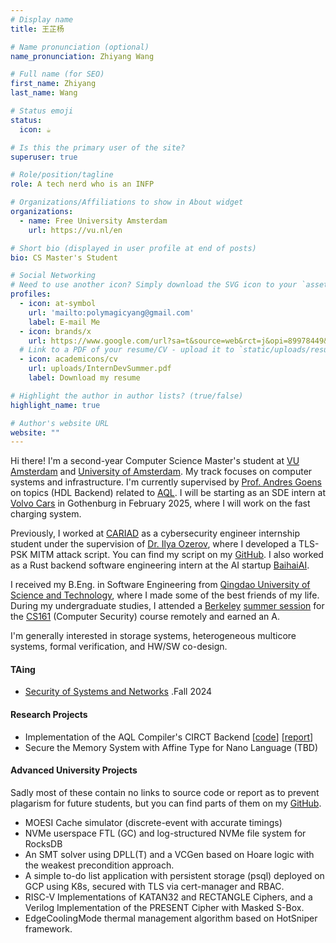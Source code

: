 ```yaml
---
# Display name
title: 王芷杨

# Name pronunciation (optional)
name_pronunciation: Zhiyang Wang

# Full name (for SEO)
first_name: Zhiyang
last_name: Wang

# Status emoji
status:
  icon: ☕️

# Is this the primary user of the site?
superuser: true

# Role/position/tagline
role: A tech nerd who is an INFP

# Organizations/Affiliations to show in About widget
organizations:
  - name: Free University Amsterdam
    url: https://vu.nl/en

# Short bio (displayed in user profile at end of posts)
bio: CS Master's Student

# Social Networking
# Need to use another icon? Simply download the SVG icon to your `assets/media/icons/` folder.
profiles:
  - icon: at-symbol
    url: 'mailto:polymagicyang@gmail.com'
    label: E-mail Me
  - icon: brands/x
    url: https://www.google.com/url?sa=t&source=web&rct=j&opi=89978449&url=https://twitter.com/polymagicyoung&ved=2ahUKEwistJTaj_2IAxUA2AIHHYpYOlgQFnoECB8QAQ&usg=AOvVaw1Ako-AD--qAfqQCeaqT9KV
  # Link to a PDF of your resume/CV - upload it to `static/uploads/resume.pdf`
  - icon: academicons/cv
    url: uploads/InternDevSummer.pdf
    label: Download my resume

# Highlight the author in author lists? (true/false)
highlight_name: true

# Author's website URL
website: ""
---
```


Hi there! I'm a second-year Computer Science Master's student at [VU Amsterdam](https://vu.nl/nl) and [University of Amsterdam](https://www.uva.nl/en). My track focuses on computer systems and infrastructure. I'm currently supervised by [Prof. Andres Goens](https://goens.org/) on topics (HDL Backend) related to [AQL](https://goens.org/publications/zhang-pact-24/PACT24.pdf). I will be starting as an SDE intern at [Volvo Cars](https://www.volvocars.com/en/) in Gothenburg in February 2025, where I will work on the fast charging system. 

Previously, I worked at [CARIAD](https://cariad.technology/) as a cybersecurity engineer internship student under the supervision of [Dr. Ilya Ozerov](https://www.crypto.ruhr-uni-bochum.de/staff/ozerov.html.en), where I developed a TLS-PSK MITM attack script. You can find my script on my [GitHub](https://github.com/YangWiz). I also worked as a Rust backend software engineering intern at the AI startup [BaihaiAI](https://github.com/BaihaiAI/IDP). 

I received my B.Eng. in Software Engineering from [Qingdao University of Science and Technology](https://en.qust.edu.cn/), where I made some of the best friends of my life. During my undergraduate studies, I attended a [Berkeley](https://www.berkeley.edu/) [summer session](https://summer.berkeley.edu/) for the [CS161](https://su21.cs161.org/) (Computer Security) course remotely and earned an A. 

I'm generally interested in storage systems, heterogeneous multicore systems, formal verification, and HW/SW co-design.

#### TAing
- [Security of Systems and Networks](https://www.os3.nl/start) .Fall 2024

#### Research Projects
- Implementation of the AQL Compiler's CIRCT Backend [[code](https://github.com/YangWiz/aql-circt)] [[report](https://drive.google.com/file/d/1ISfj9GLfG4aHgvLpCKjxev_HFPw9VjJI/view?usp=drive_link)]
- Secure the Memory System with Affine Type for Nano Language (TBD)

#### Advanced University Projects

Sadly most of these contain no links to source code or report as to prevent plagarism for future students, but you can find parts of them on my [GitHub](https://github.com/YangWiz).

- MOESI Cache simulator (discrete-event with accurate timings)
- NVMe userspace FTL (GC) and log-structured NVMe file system for RocksDB
- An SMT solver using DPLL(T) and a VCGen based on Hoare logic with the weakest precondition approach.
- A simple to-do list application with persistent storage (psql) deployed on GCP using K8s, secured with TLS via cert-manager and RBAC. 
- RISC-V Implementations of KATAN32 and RECTANGLE Ciphers, and a Verilog Implementation of the PRESENT Cipher with Masked S-Box.
- EdgeCoolingMode thermal management algorithm based on HotSniper framework.

